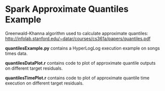 # Spark Approximate Quantiles Example

Greenwald-Khanna algorithm used to calculate approximate quantiles: http://infolab.stanford.edu/~datar/courses/cs361a/papers/quantiles.pdf

**quantilesExample.py** contains a HyperLogLog execution example on songs times data.

**quantilesDataPlot.r** contains code to plot of approximate quantile outputs on different target residuals.

**quantilesTimePlot.r** contains code to plot of approximate quantile time execution on different target residuals.
